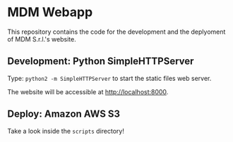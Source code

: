 # MDM Webapp
This repository contains the code for the development and the deplyoment of MDM S.r.l.'s website.

## Development: Python SimpleHTTPServer
Type: `python2 -m SimpleHTTPServer` to start the static files web server.

The website will be accessible at  [http://localhost:8000](http://localhost:8000).

## Deploy: Amazon AWS S3
Take a look inside the `scripts` directory!
